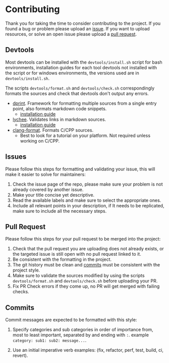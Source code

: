 # Contributing

Thank you for taking the time to consider contributing to the project. If you
found a bug or problem please upload an [issue](#issues). If you want to upload
resources, or solve an open issue please upload a [pull request](#pull-request).

## Devtools

Most devtools can be installed with the `devtools/install.sh` script for bash
environments, installation guides for each tool devtools not installed with the
script or for windows environments, the versions used are in
`devtools/install.sh`.

The scripts `devtools/format.sh` and `devtools/check.sh` correspondingly formats
the sources and check that devtools don't output any errors.

- [dprint](https://dprint.dev/). Framework for formatting multiple sources from
  a single entry point, also formats markdown code snippets.
  - [installation guide](https://dprint.dev/install/)
- [lychee](https://github.com/lycheeverse/lychee). Validates links in markdown
  sources.
  - [installation guide](https://github.com/lycheeverse/lychee?tab=readme-ov-file#installation)
- [clang-format](https://clang.llvm.org/docs/ClangFormat.html). Formats C/CPP
  sources.
  - Best to look for a tutorial on your platform. Not required unless working on
    C/CPP.

## Issues

Please follow this steps for formatting and validating your issue, this will
make it easier to solve for maintainers:

1. Check the issue page of the repo, please make sure your problem is not
   already covered by another issue.
2. Make your title concise yet descriptive.
3. Read the available labels and make sure to select the appropriate ones.
4. Include all relevant points in your description, if It needs to be
   replicated, make sure to include all the necessary steps.

## Pull Request

Please follow this steps for your pull request to be merged into the project:

1. Check that the pull request you are uploading does not already exists, or the
   targeted issue is still open with no pull request linked to it.
2. Be consistent with the formatting in the project.
3. The git history must be clean and [commits](#commits) must be consistent with
   the project style.
4. Make sure to validate the sources modified by using the scripts
   `devtools/format.sh` and `devtools/check.sh` before uploading your PR.
5. Fix PR Check errors if they come up, no PR will get merged with failing
   checks.

## Commits

Commit messages are expected to be formatted with this style:

1. Specify categories and sub categories in order of importance from, most to
   least important, separated by and ending with `:`. example
   `category: sub1: sub2: message...`.

2. Use an initial imperative verb examples: (fix, refactor, perf, test, build,
   ci, revert).

